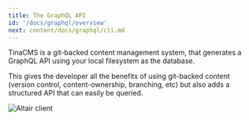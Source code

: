 ```yaml
---
title: The GraphQL API
id: '/docs/graphql/overview'
next: content/docs/graphql/cli.md
---
```


TinaCMS is a git-backed content management system, that generates a GraphQL API using your local filesystem as the database.

This gives the developer all the benefits of using git-backed content (version control, content-ownership, branching, etc) but also adds a structured API that can easily be queried.

![Altair client](https://res.cloudinary.com/forestry-demo/image/upload/v1645712822/tina-io/docs/altair_doc.gif)
